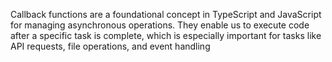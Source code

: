 Callback functions are a foundational concept in TypeScript and JavaScript for managing asynchronous operations. They enable us to execute code after a specific task is complete, which is especially important for tasks like API requests, file operations, and event handling

